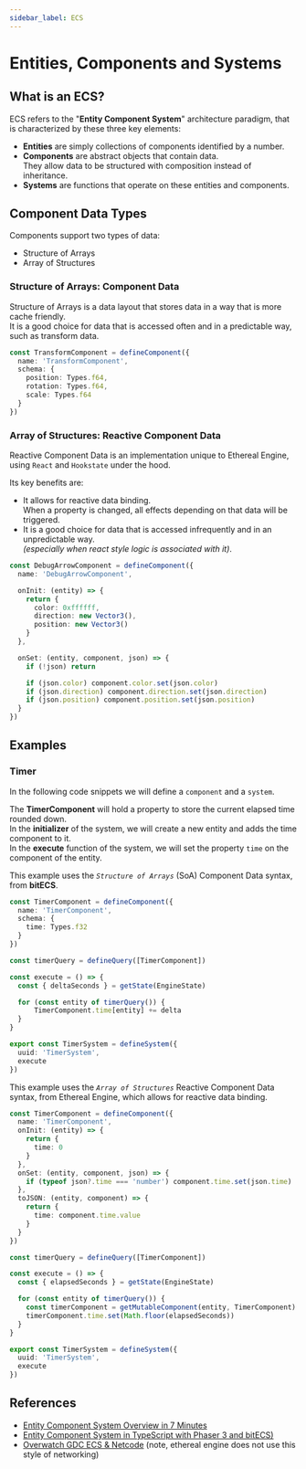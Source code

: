 ```yaml
---
sidebar_label: ECS
---
```

# Entities, Components and Systems

## What is an ECS?
ECS refers to the "**Entity Component System**" architecture paradigm, that is characterized by these three key elements:
- **Entities** are simply collections of components identified by a number.  
- **Components** are abstract objects that contain data.  
  They allow data to be structured with composition instead of inheritance.  
- **Systems** are functions that operate on these entities and components.  

<!--
TODO: Explain the concept of "controlled context"

## Controlled Context
There are two types of controlled contexts: Synchronous and Asynchronous  
Execute runs every frame (or fixed frame)  
Reactors run as per the react scheduler, asynchronously  
Reactors come in 3 types:
- UI _(aka "normal" react)_
- Component reactors
- System reactors  
  _(and custom reactors, which are functionally equivalent to system reactors)_  
-->

## Component Data Types
Components support two types of data:
- Structure of Arrays
- Array of Structures

### Structure of Arrays: Component Data
Structure of Arrays is a data layout that stores data in a way that is more cache friendly.  
It is a good choice for data that is accessed often and in a predictable way, such as transform data.
```ts
const TransformComponent = defineComponent({
  name: 'TransformComponent',
  schema: {
    position: Types.f64,
    rotation: Types.f64,
    scale: Types.f64
  }
})
```

### Array of Structures: Reactive Component Data
Reactive Component Data is an implementation unique to Ethereal Engine, using `React` and `Hookstate` under the hood.  

Its key benefits are:
- It allows for reactive data binding.  
  When a property is changed, all effects depending on that data will be triggered.  
- It is a good choice for data that is accessed infrequently and in an unpredictable way.  
  _(especially when react style logic is associated with it)_.

```ts
const DebugArrowComponent = defineComponent({
  name: 'DebugArrowComponent',

  onInit: (entity) => {
    return {
      color: 0xffffff,
      direction: new Vector3(),
      position: new Vector3()
    }
  },

  onSet: (entity, component, json) => {
    if (!json) return

    if (json.color) component.color.set(json.color)
    if (json.direction) component.direction.set(json.direction)
    if (json.position) component.position.set(json.position)
  }
})
```


## Examples

### Timer
In the following code snippets we will define a `component` and a `system`.  

The **TimerComponent** will hold a property to store the current elapsed time rounded down.  
In the **initializer** of the system, we will create a new entity and adds the time component to it.  
In the **execute** function of the system, we will set the property `time` on the component of the entity.

This example uses the _`Structure of Arrays`_ (SoA) Component Data syntax, from **bitECS**.
```ts
const TimerComponent = defineComponent({
  name: 'TimerComponent',
  schema: {
    time: Types.f32
  }
})

const timerQuery = defineQuery([TimerComponent])

const execute = () => {
  const { deltaSeconds } = getState(EngineState)

  for (const entity of timerQuery()) {
      TimerComponent.time[entity] += delta
  }
}

export const TimerSystem = defineSystem({
  uuid: 'TimerSystem',
  execute
})

```

This example uses the _`Array of Structures`_ Reactive Component Data syntax, from Ethereal Engine, which allows for reactive data binding.
```ts
const TimerComponent = defineComponent({
  name: 'TimerComponent',
  onInit: (entity) => {
    return {
      time: 0
    }
  },
  onSet: (entity, component, json) => {
    if (typeof json?.time === 'number') component.time.set(json.time)
  },
  toJSON: (entity, component) => {
    return {
      time: component.time.value
    }
  }
})

const timerQuery = defineQuery([TimerComponent])

const execute = () => {
  const { elapsedSeconds } = getState(EngineState)

  for (const entity of timerQuery()) {
    const timerComponent = getMutableComponent(entity, TimerComponent)
    timerComponent.time.set(Math.floor(elapsedSeconds))
  }
}

export const TimerSystem = defineSystem({
  uuid: 'TimerSystem',
  execute
})
```

## References
- [Entity Component System Overview in 7 Minutes](https://www.youtube.com/watch?v=2rW7ALyHaas)
- [Entity Component System in TypeScript with Phaser 3 and bitECS)](https://www.youtube.com/watch?v=BVIiAO5-2-Y)
- [Overwatch GDC ECS & Netcode](https://www.youtube.com/watch?v=W3aieHjyNvw) (note, ethereal engine does not use this style of networking)
